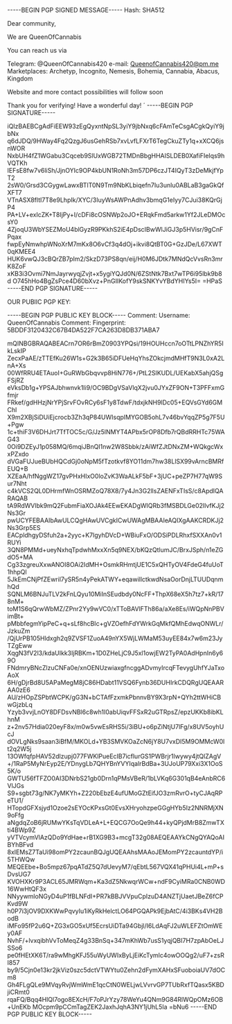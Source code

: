 -----BEGIN PGP SIGNED MESSAGE-----
Hash: SHA512

Dear community,

We are QueenOfCannabis

You can reach us via

Telegram: @QueenOfCannabis420
e-mail: QueenofCannabis420@pm.me
Marketplaces: Archetyp, Incognito, Nemesis, Bohemia, Cannabia, Abacus, Kingdom

Website and more contact possibilities will follow soon

Thank you for verifying! Have a wonderful day! ´
-----BEGIN PGP SIGNATURE-----

iQIzBAEBCgAdFiEEW93zEgQyxntNpSL3yiY9jbNxq6cFAmTeCsgACgkQyiY9jbNx
q6dJDQ/9HWay4Fq2QzgJ6usGehRSb7xvLvfLFXrT6TegCkuZTy1q+xXCQ6jsnWOR
NxbUH4fZ1WGabu3Cqceb9SlUxWGB72TMDnBbgHHAISLDEB0XafiFIeIqs9hVQTKh
IEFsE8fw7v6liSh/JjnOYIc9OP4kbUN1RoNh3m57DP6czJT4IQyT3zDeMkjfYpT2
2sW0/Grsd3CGygwLawxBTlT0N9Tm9NbKLbiqefn7Iu3unlu0ABLaB3gaGkQfXFT7
VTnASX8fltI7T8e9LhpIk/XYC/3IuyWsAWPnAdhv3bmqG1eIyy7CJui38KQrGjP4
PA+LV+exIcZK+T8IjPy+I/cDFi8cOSNWp2oJO+ERqkFmd5arkw1Yf2JLeDMOcsY0
4ZjoqU3WbYSEZMoU4blGyzR9PKkhS2iE4pDscIBwWlJiGJ3p5HVisr/9gCnFPqax
fwpEyNmwhpWNoXrM7mKx8O6vCf3q4dOj+ikvi8QtBT0G+GzJDe/L67XWT0qKMEE4
HUK6vwQJ3cBQrZB7pIm2/SkzD73PS8qn/eij/H0M6JDtk7MNdQcVvsRn3mrK8ZoF
xKB3i3Ovmi7NmJayrwyqjZvjt+x5ygiYQJd0N/6ZStNtk7Bxt7wTP6i95lbk9b8d
O745hHo4BgZsPce4D60bXvz+PnGIIKofY9skSNKYvYBdYHIYs5I=
=HPaS
-----END PGP SIGNATURE-----


OUR PUBlIC PGP KEY:

-----BEGIN PGP PUBLIC KEY BLOCK-----
Comment: Username: QueenOfCannabis
Comment: Fingerprint: 5BDDF3120432C67B4DA522F7CA263D8DB371ABA7

mQINBGBRAQABEACrn7OR6rBmZ0903YPQsi/19HOUHccn7oOTtLPNZhYR5IkLskIP
ZecxPaAE/zTTEfKu26W1s+G2k3B65iDFUeHqYhsZOkcjmdMHfT9N3L0xA2LnA+Xs
00WfRRU4ETAuoI+GuRWbGbqvvp8HiN776+/PtL2SlKUDL/UEKabX5ahjQSgFSjRZ
eVksDb1g+YPSAJbhwnvk1Ii9/OC9BDgVSaVlqX2jvu0JYxZF9ON+T3PFFxmGfmjr
FRkef/gdHHzjNrYPjSrvFOvRCy6sF1y8TdwF/tdxjkNH9lDc05+EQVsGYd6GMChl
X9m2XBjSiDUiEjcrocb3Zh3qP84UWIsqpIMYGOB5ohL7v46bvYqqZP5g7F5U+Pgw
1c+thiF3V6DHJrt7TfTOC5c/G/Jz5lNMYT4APbx5rOP8Dfb7rQBdRRHTc75WAG43
0Oi9DZEyJ1p058MQ/6mqiJBnQI1nw2W8Sbbk/zAiWfZJtDNxZM+WQkgcWxxPZxdo
dVGaFUJueBUbHQCdGj0oNpM5fTzotkvf8YO11dm7hw38LlSX99vArncBMRfEUQ+B
XZEaA/hfNggWZ17gvPHxHIxO0loZvK3WaALkF5bF+3jUC+peZP7H77qW9Sur7Nht
c4kVCS2QL0DHrmfWnOSRMZoQ78X8/7y4Jn3G2llsZAENFxTIsS/c8ApdIQARAQAB
tA9RdWVlbk9mQ2FubmFiaXOJAk4EEwEKADgWIQRb3fMSBDLGe02lIvfKJj2Ns3Gr
pwUCYFEBAAIbAwULCQgHAwUVCgkICwUWAgMBAAIeAQIXgAAKCRDKJj2Ns3Grp5ES
EACpldhgyDSfuh2a+2yyc+K7lgyhDVcD+WBiuFxO/ODSiPDLRhxfSXXAn0v1RUYi
3QN8PMMd+ueyNxhqTpdwhMxxXn5q9NEX/bKQzQtlumJC/BrxJSph/n1eZGdO5+MA
Cg33zgreuXxwANOI8OAi2IdMH+OsmkRHmtjUE1C5xQHTyOV4FdeG4fuUoT1hhpQl
5JkEmCNjPfZEwril7ySR5n4yPekATWY+eqawillctkwdNsaOorDnjLTUUDqnmhQd
SQNLM6BNJuTLV2kFnLQyu10MiInSEudbdy0NcFF+ThpX68eX5h7tz7+kR/178nM+
toM1S6qQrwWbMZ/ZPnr2Yy9wVC0/xTToBAVlFTh86a/aXe8Es/iWQpNnPBVimBt+
pMbbfegmYipPeC+q+sLf8hcBIc+gVZOefhFdYWrkGqMkfQMhEdwqONWLr/JzkuZm
/QjUrPB105Hldxgh2q9ZVSF1ZuoA49nYX5WjLWMaM53uyEE84x7w6m23JyTZgEww
XqgN3fV2l3/kdaUIkk3IjRBKm+1D0ZHeLjC9J5xl1owjEW2TyPA0AdHpnIn6y69O
FNdmryBNcZlzuCNFa0e/xnOENUzwiaxgfncggADvmyIrcqFTevygUhfYJaTxoAoX
6H/gDjrBd8U5APaMegM8jC86HDabt11VSQ6Fynb36DUHIrkCDQRgUQEAARAA0zE6
AU/zHOpZSPbtWCPK/gG3N+bCTAfFzxmkPbnnvBY9X3rpN+QYh2ttWHiCBwGjzbLq
Yzyb3vvjLnOY8DFDsvNBl6c8wh1I0abUiqvFFSxR2uGTRpsZ/epzUKKb8ibKLhnM
z+2nv57Hdia020eyF8x/m0w5vwEsRHS5i/3iBU+o6pZiNtjU7lFg/x8UV5oyhUcJ
dOVLgNks9saan3iBfM/MKOLd+YB3SMVKOaZcN6jY8U7vxDI5M9OMMcW0lt2q2W5j
13OWfqfpHAV52dlzupj077FWKlPueEcIB7icflurGS1PWBrjr1lwywy4jtQlZAgV
+/1RaP5MyNrEyp2E/YDnygLb7QHYBnYVYIqalrBdBa+3UJoUP79Xxi3X1OoS5K/o
GWTU56fTFZO0AI3DNrbS21gb0Drn1qPMsVBeR/1bLVKq6G301qB4eAnbRC6VlJGs
S9+sgbt73g/NK7yMKYh+Z220bEbzE4ufUMoGZtEifJO3zmRvrO+tyCJAqRPeTU1/
HTopdGFXsjyd1Ozoe2sEYOcKPxsGt0EvsXHryohzpeGGgHYb5Iz2NNRMjXN9oFfg
aNgdqZoB6jRUMwYKsTqVDLeA+L+EQCG7OoQe9h44+kyQPjdMrB8ZmwTXti4BWp9Z
yVTVcymVlAzQDo9YdHae+rB1XG9B3+mcgT32g08AEQEAAYkCNgQYAQoAIBYhBFvd
8xIEMsZ7TaUi98omPY2zcaunBQJgUQEAAhsMAAoJEMomPY2zcauntdYP/i5THWQw
MEQEEbe+Bo5mpz67pqATdZ5Q7dUevyM7/qEbtL567VQX41qPHUi4L+mP+sDvsUG7
KVOHXKr9P3ACL65JMRWqm+Ka3dZ5NkwqrWCw+ndF9CyiMRa0CNB0WD16WwHtQF3x
NNyywmloNGyD4uP1fBLNFdI+PR7kBBJVVpuCpIzuD4ANZTjUaetJBeZ6fCPKvd9W
h0P7i3jOV9DXKWwPqvyIu1iKyRkHelctLO64PGQAPk9EjbAtC/4i3BKs4VH2BodB
iMFo95fP2u6Q+ZG3xGO5xUf5EcrsUiDTa94Gbjl/I6LdAqFJ2uWLEFZtOmWEy0AF
NvhF/+lvxqibhVvToMeqZ4g33BnSq+347mKhWb7usS1yqjQBI7H7zpAbOeLJSSo6
pe0fHEtXK6T/ra9wMhgKFJ55uWyUWIxByLjEiKcTymlc4owOOQg2/uF7+zsRI857
by9/5Cjn0e13kr2jkViz0szc5dctVTWYtu0Zehn2dFymXAHxSFuoboiaUV7dOCm8
Gh4FLgQLe9MVqyRvjWmWmE1qcCtN0WELjwLVvrvGP7TUbRxfTQasx5KBDjiCRmt0
rqaFQ/Bqq4HlQl7ogo8EXcH/F7oPJrYzy78WeYu4QNm9G84RlWQpOMz6OB+UnEKb
MOcpm9pCCmTagZEK2JaxhJqhA3NY1jUhL5Ia
=bNu6
-----END PGP PUBLIC KEY BLOCK-----
